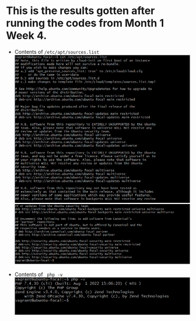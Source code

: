 # This is the results gotten after running the codes from Month 1 Week 4.
<ul>
    <li>Contents of <code>/etc/apt/sources.list</code>
    <img src="./Images/phpfile1.png"/>
    <img src="./Images/phpfile2.png">
    </li><br>
    <li>Contents of <code> php -v </code><br>
    <img src="./Images/php-v.png"/>
    </li>
</ul>
